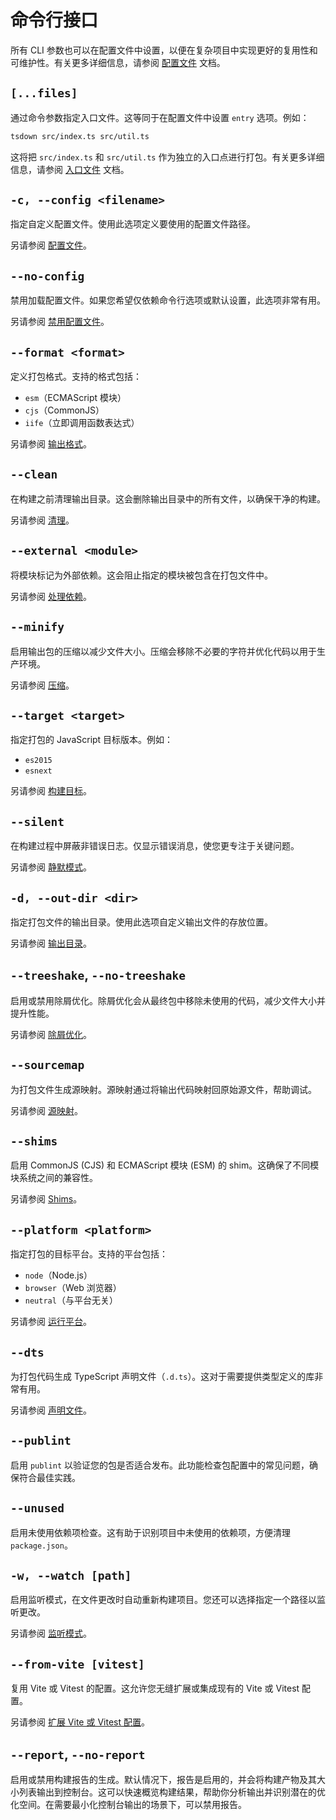 # 命令行接口

所有 CLI 参数也可以在配置文件中设置，以便在复杂项目中实现更好的复用性和可维护性。有关更多详细信息，请参阅 [配置文件](../guide/config-file.md) 文档。

## `[...files]`

通过命令参数指定入口文件。这等同于在配置文件中设置 `entry` 选项。例如：

```bash
tsdown src/index.ts src/util.ts
```

这将把 `src/index.ts` 和 `src/util.ts` 作为独立的入口点进行打包。有关更多详细信息，请参阅 [入口文件](../guide/entry.md) 文档。

## `-c, --config <filename>`

指定自定义配置文件。使用此选项定义要使用的配置文件路径。

另请参阅 [配置文件](../guide/config-file.md)。

## `--no-config`

禁用加载配置文件。如果您希望仅依赖命令行选项或默认设置，此选项非常有用。

另请参阅 [禁用配置文件](../guide/config-file#禁用配置文件)。

## `--format <format>`

定义打包格式。支持的格式包括：

- `esm`（ECMAScript 模块）
- `cjs`（CommonJS）
- `iife`（立即调用函数表达式）

另请参阅 [输出格式](../guide/output-format.md)。

## `--clean`

在构建之前清理输出目录。这会删除输出目录中的所有文件，以确保干净的构建。

另请参阅 [清理](../guide/cleaning.md)。

## `--external <module>`

将模块标记为外部依赖。这会阻止指定的模块被包含在打包文件中。

另请参阅 [处理依赖](../guide/dependency-handling.md)。

## `--minify`

启用输出包的压缩以减少文件大小。压缩会移除不必要的字符并优化代码以用于生产环境。

另请参阅 [压缩](../guide/minification.md)。

## `--target <target>`

指定打包的 JavaScript 目标版本。例如：

- `es2015`
- `esnext`

另请参阅 [构建目标](../guide/target.md)。

## `--silent`

在构建过程中屏蔽非错误日志。仅显示错误消息，使您更专注于关键问题。

另请参阅 [静默模式](../guide/silent-mode.md)。

## `-d, --out-dir <dir>`

指定打包文件的输出目录。使用此选项自定义输出文件的存放位置。

另请参阅 [输出目录](../guide/output-directory.md)。

## `--treeshake`, `--no-treeshake`

启用或禁用除屑优化。除屑优化会从最终包中移除未使用的代码，减少文件大小并提升性能。

另请参阅 [除屑优化](../guide/tree-shaking.md)。

## `--sourcemap`

为打包文件生成源映射。源映射通过将输出代码映射回原始源文件，帮助调试。

另请参阅 [源映射](../guide/sourcemap.md)。

## `--shims`

启用 CommonJS (CJS) 和 ECMAScript 模块 (ESM) 的 shim。这确保了不同模块系统之间的兼容性。

另请参阅 [Shims](../guide/shims.md)。

## `--platform <platform>`

指定打包的目标平台。支持的平台包括：

- `node`（Node.js）
- `browser`（Web 浏览器）
- `neutral`（与平台无关）

另请参阅 [运行平台](../guide/platform.md)。

## `--dts`

为打包代码生成 TypeScript 声明文件（`.d.ts`）。这对于需要提供类型定义的库非常有用。

另请参阅 [声明文件](../guide/dts.md)。

## `--publint`

启用 `publint` 以验证您的包是否适合发布。此功能检查包配置中的常见问题，确保符合最佳实践。

## `--unused`

启用未使用依赖项检查。这有助于识别项目中未使用的依赖项，方便清理 `package.json`。

## `-w, --watch [path]`

启用监听模式，在文件更改时自动重新构建项目。您还可以选择指定一个路径以监听更改。

另请参阅 [监听模式](../guide/watch-mode.md)。

## `--from-vite [vitest]`

复用 Vite 或 Vitest 的配置。这允许您无缝扩展或集成现有的 Vite 或 Vitest 配置。

另请参阅 [扩展 Vite 或 Vitest 配置](../guide/config-file.md#extending-vite-or-vitest-config-experimental)。

## `--report`, `--no-report`

启用或禁用构建报告的生成。默认情况下，报告是启用的，并会将构建产物及其大小列表输出到控制台。这可以快速概览构建结果，帮助你分析输出并识别潜在的优化空间。在需要最小化控制台输出的场景下，可以禁用报告。
